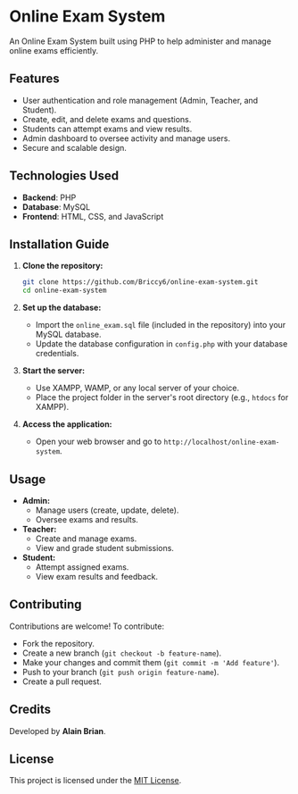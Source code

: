 # Online Exam System

An Online Exam System built using PHP to help administer and manage online exams efficiently.

## Features
- User authentication and role management (Admin, Teacher, and Student).
- Create, edit, and delete exams and questions.
- Students can attempt exams and view results.
- Admin dashboard to oversee activity and manage users.
- Secure and scalable design.

## Technologies Used
- **Backend**: PHP
- **Database**: MySQL
- **Frontend**: HTML, CSS, and JavaScript

## Installation Guide

1. **Clone the repository:**
   ```bash
   git clone https://github.com/Briccy6/online-exam-system.git
   cd online-exam-system
   ```

2. **Set up the database:**
   - Import the `online_exam.sql` file (included in the repository) into your MySQL database.
   - Update the database configuration in `config.php` with your database credentials.

3. **Start the server:**
   - Use XAMPP, WAMP, or any local server of your choice.
   - Place the project folder in the server's root directory (e.g., `htdocs` for XAMPP).

4. **Access the application:**
   - Open your web browser and go to `http://localhost/online-exam-system`.

## Usage
- **Admin:**
  - Manage users (create, update, delete).
  - Oversee exams and results.
- **Teacher:**
  - Create and manage exams.
  - View and grade student submissions.
- **Student:**
  - Attempt assigned exams.
  - View exam results and feedback.

## Contributing
Contributions are welcome! To contribute:
- Fork the repository.
- Create a new branch (`git checkout -b feature-name`).
- Make your changes and commit them (`git commit -m 'Add feature'`).
- Push to your branch (`git push origin feature-name`).
- Create a pull request.

## Credits
Developed by **Alain Brian**.

## License
This project is licensed under the [MIT License](LICENSE).
